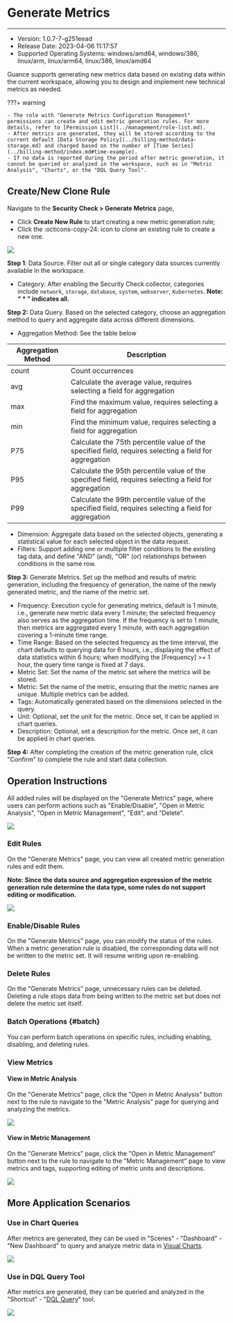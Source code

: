 # Generate Metrics
---
- Version: 1.0.7-7-g251eead
- Release Date: 2023-04-06 11:17:57
- Supported Operating Systems: windows/amd64, windows/386, linux/arm, linux/arm64, linux/386, linux/amd64


Guance supports generating new metrics data based on existing data within the current workspace, allowing you to design and implement new technical metrics as needed.

???+ warning 

    - The role with "Generate Metrics Configuration Management" permissions can create and edit metric generation rules. For more details, refer to [Permission List](../management/role-list.md).
    - After metrics are generated, they will be stored according to the current default [Data Storage Policy](../billing-method/data-storage.md) and charged based on the number of [Time Series](../billing-method/index.md#time-example).
    - If no data is reported during the period after metric generation, it cannot be queried or analyzed in the workspace, such as in "Metric Analysis", "Charts", or the "DQL Query Tool".

## Create/New Clone Rule

Navigate to the **Security Check > Generate Metrics** page,

- Click **Create New Rule** to start creating a new metric generation rule;
- Click the :octicons-copy-24: icon to clone an existing rule to create a new one.

![](img/5.scheck_metrics_1.png)

**Step 1**: Data Source. Filter out all or single category data sources currently available in the workspace.

- Category: After enabling the Security Check collector, categories include `network`, `storage`, `database`, `system`, `webserver`, `Kubernetes`. **Note: “ * ” indicates all.**

**Step 2:** Data Query. Based on the selected category, choose an aggregation method to query and aggregate data across different dimensions.

- Aggregation Method: See the table below

| Aggregation Method | Description |
| --- | --- |
| count | Count occurrences |
| avg | Calculate the average value, requires selecting a field for aggregation |
| max | Find the maximum value, requires selecting a field for aggregation |
| min | Find the minimum value, requires selecting a field for aggregation |
| P75 | Calculate the 75th percentile value of the specified field, requires selecting a field for aggregation |
| P95 | Calculate the 95th percentile value of the specified field, requires selecting a field for aggregation |
| P99 | Calculate the 99th percentile value of the specified field, requires selecting a field for aggregation |

- Dimension: Aggregate data based on the selected objects, generating a statistical value for each selected object in the data request.
- Filters: Support adding one or multiple filter conditions to the existing tag data, and define "AND" (and), "OR" (or) relationships between conditions in the same row.

**Step 3:** Generate Metrics. Set up the method and results of metric generation, including the frequency of generation, the name of the newly generated metric, and the name of the metric set.

- Frequency: Execution cycle for generating metrics, default is 1 minute, i.e., generate new metric data every 1 minute; the selected frequency also serves as the aggregation time. If the frequency is set to 1 minute, then metrics are aggregated every 1 minute, with each aggregation covering a 1-minute time range.
- Time Range: Based on the selected frequency as the time interval, the chart defaults to querying data for 6 hours, i.e., displaying the effect of data statistics within 6 hours; when modifying the [Frequency] >= 1 hour, the query time range is fixed at 7 days.
- Metric Set: Set the name of the metric set where the metrics will be stored.
- Metric: Set the name of the metric, ensuring that the metric names are unique. Multiple metrics can be added.
- Tags: Automatically generated based on the dimensions selected in the query.
- Unit: Optional, set the unit for the metric. Once set, it can be applied in chart queries.
- Description: Optional, set a description for the metric. Once set, it can be applied in chart queries.

**Step 4:** After completing the creation of the metric generation rule, click "Confirm" to complete the rule and start data collection.

## Operation Instructions

All added rules will be displayed on the "Generate Metrics" page, where users can perform actions such as "Enable/Disable", "Open in Metric Analysis", "Open in Metric Management", "Edit", and "Delete".

![](img/5.scheck_metrics_2.png)

### Edit Rules

On the "Generate Metrics" page, you can view all created metric generation rules and edit them.

**Note: Since the data source and aggregation expression of the metric generation rule determine the data type, some rules do not support editing or modification.**

![](img/5.scheck_metrics_3.png)

### Enable/Disable Rules

On the "Generate Metrics" page, you can modify the status of the rules. When a metric generation rule is disabled, the corresponding data will not be written to the metric set. It will resume writing upon re-enabling.

### Delete Rules

On the "Generate Metrics" page, unnecessary rules can be deleted. Deleting a rule stops data from being written to the metric set but does not delete the metric set itself.

### Batch Operations {#batch}

You can perform batch operations on specific rules, including enabling, disabling, and deleting rules.

### View Metrics

#### View in Metric Analysis

On the "Generate Metrics" page, click the "Open in Metric Analysis" button next to the rule to navigate to the "Metric Analysis" page for querying and analyzing the metrics.

![](img/5.scheck_metrics_4.png)

#### View in Metric Management

On the "Generate Metrics" page, click the "Open in Metric Management" button next to the rule to navigate to the "Metric Management" page to view metrics and tags, supporting editing of metric units and descriptions.

![](img/5.scheck_metrics_5.png)

## More Application Scenarios

### Use in Chart Queries

After metrics are generated, they can be used in "Scenes" - "Dashboard" - "New Dashboard" to query and analyze metric data in [Visual Charts](../scene/visual-chart/chart-query.md).

![](img/5.scheck_metrics_7.png)

### Use in DQL Query Tool

After metrics are generated, they can be queried and analyzed in the "Shortcut" - "[DQL Query](../dql/query.md)" tool.

![](img/5.scheck_metrics_6.png)